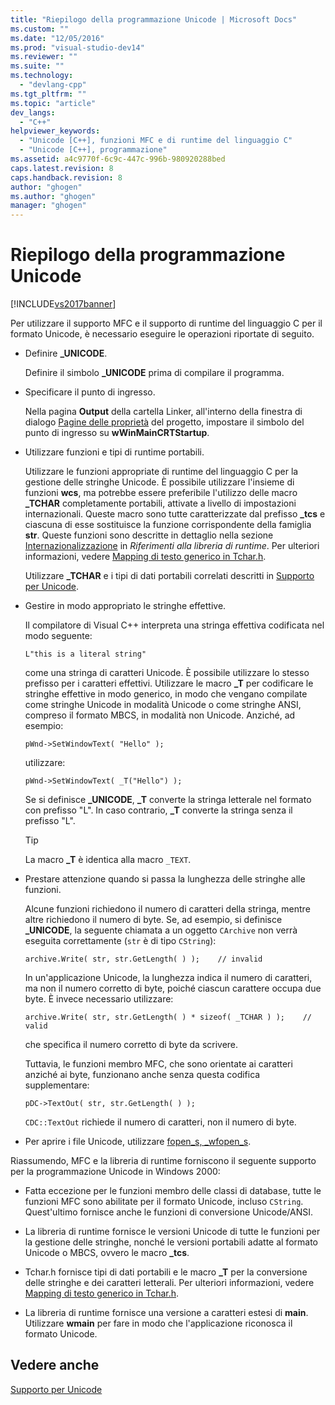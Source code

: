 ```yaml
---
title: "Riepilogo della programmazione Unicode | Microsoft Docs"
ms.custom: ""
ms.date: "12/05/2016"
ms.prod: "visual-studio-dev14"
ms.reviewer: ""
ms.suite: ""
ms.technology: 
  - "devlang-cpp"
ms.tgt_pltfrm: ""
ms.topic: "article"
dev_langs: 
  - "C++"
helpviewer_keywords: 
  - "Unicode [C++], funzioni MFC e di runtime del linguaggio C"
  - "Unicode [C++], programmazione"
ms.assetid: a4c9770f-6c9c-447c-996b-980920288bed
caps.latest.revision: 8
caps.handback.revision: 8
author: "ghogen"
ms.author: "ghogen"
manager: "ghogen"
---
```

# Riepilogo della programmazione Unicode
[!INCLUDE[vs2017banner](../assembler/inline/includes/vs2017banner.md)]

Per utilizzare il supporto MFC e il supporto di runtime del linguaggio C per il formato Unicode, è necessario eseguire le operazioni riportate di seguito.  
  
-   Definire **\_UNICODE**.  
  
     Definire il simbolo **\_UNICODE** prima di compilare il programma.  
  
-   Specificare il punto di ingresso.  
  
     Nella pagina **Output** della cartella Linker, all'interno della finestra di dialogo [Pagine delle proprietà](../ide/property-pages-visual-cpp.md) del progetto, impostare il simbolo del punto di ingresso su **wWinMainCRTStartup**.  
  
-   Utilizzare funzioni e tipi di runtime portabili.  
  
     Utilizzare le funzioni appropriate di runtime del linguaggio C per la gestione delle stringhe Unicode.  È possibile utilizzare l'insieme di funzioni **wcs**, ma potrebbe essere preferibile l'utilizzo delle macro **\_TCHAR** completamente portabili, attivate a livello di impostazioni internazionali.  Queste macro sono tutte caratterizzate dal prefisso **\_tcs** e ciascuna di esse sostituisce la funzione corrispondente della famiglia **str**.  Queste funzioni sono descritte in dettaglio nella sezione [Internazionalizzazione](../c-runtime-library/internationalization.md) in *Riferimenti alla libreria di runtime*.  Per ulteriori informazioni, vedere [Mapping di testo generico in Tchar.h](../text/generic-text-mappings-in-tchar-h.md).  
  
     Utilizzare **\_TCHAR** e i tipi di dati portabili correlati descritti in [Supporto per Unicode](../text/support-for-unicode.md).  
  
-   Gestire in modo appropriato le stringhe effettive.  
  
     Il compilatore di Visual C\+\+ interpreta una stringa effettiva codificata nel modo seguente:  
  
    ```  
    L"this is a literal string"  
    ```  
  
     come una stringa di caratteri Unicode.  È possibile utilizzare lo stesso prefisso per i caratteri effettivi.  Utilizzare le macro **\_T** per codificare le stringhe effettive in modo generico, in modo che vengano compilate come stringhe Unicode in modalità Unicode o come stringhe ANSI, compreso il formato MBCS, in modalità non Unicode.  Anziché, ad esempio:  
  
    ```  
    pWnd->SetWindowText( "Hello" );  
    ```  
  
     utilizzare:  
  
    ```  
    pWnd->SetWindowText( _T("Hello") );  
    ```  
  
     Se si definisce **\_UNICODE**, **\_T** converte la stringa letterale nel formato con prefisso "L". In caso contrario, **\_T** converte la stringa senza il prefisso "L".  
  
    > [!TIP]
    >  La macro **\_T** è identica alla macro `_TEXT`.  
  
-   Prestare attenzione quando si passa la lunghezza delle stringhe alle funzioni.  
  
     Alcune funzioni richiedono il numero di caratteri della stringa, mentre altre richiedono il numero di byte.  Se, ad esempio, si definisce **\_UNICODE**, la seguente chiamata a un oggetto `CArchive` non verrà eseguita correttamente \(`str` è di tipo `CString`\):  
  
    ```  
    archive.Write( str, str.GetLength( ) );    // invalid  
    ```  
  
     In un'applicazione Unicode, la lunghezza indica il numero di caratteri, ma non il numero corretto di byte, poiché ciascun carattere occupa due byte.  È invece necessario utilizzare:  
  
    ```  
    archive.Write( str, str.GetLength( ) * sizeof( _TCHAR ) );    // valid  
    ```  
  
     che specifica il numero corretto di byte da scrivere.  
  
     Tuttavia, le funzioni membro MFC, che sono orientate ai caratteri anziché ai byte, funzionano anche senza questa codifica supplementare:  
  
    ```  
    pDC->TextOut( str, str.GetLength( ) );  
    ```  
  
     `CDC::TextOut` richiede il numero di caratteri, non il numero di byte.  
  
-   Per aprire i file Unicode, utilizzare [fopen\_s, \_wfopen\_s](../c-runtime-library/reference/fopen-s-wfopen-s.md).  
  
 Riassumendo, MFC e la libreria di runtime forniscono il seguente supporto per la programmazione Unicode in Windows 2000:  
  
-   Fatta eccezione per le funzioni membro delle classi di database, tutte le funzioni MFC sono abilitate per il formato Unicode, incluso `CString`.  Quest'ultimo fornisce anche le funzioni di conversione Unicode\/ANSI.  
  
-   La libreria di runtime fornisce le versioni Unicode di tutte le funzioni per la gestione delle stringhe, nonché le versioni portabili adatte al formato Unicode o MBCS,  ovvero le macro **\_tcs**.  
  
-   Tchar.h fornisce tipi di dati portabili e le macro **\_T** per la conversione delle stringhe e dei caratteri letterali.  Per ulteriori informazioni, vedere [Mapping di testo generico in Tchar.h](../text/generic-text-mappings-in-tchar-h.md).  
  
-   La libreria di runtime fornisce una versione a caratteri estesi di **main**.  Utilizzare **wmain** per fare in modo che l'applicazione riconosca il formato Unicode.  
  
## Vedere anche  
 [Supporto per Unicode](../text/support-for-unicode.md)